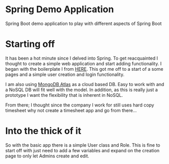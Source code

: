 # Spring Demo Application
Spring Boot demo application to play with different aspects of Spring Boot

# Starting off
It has been a hot minute since I delved into Spring. To get reacquainted I thought
to create a simple web application and start adding functionality. I began with the boilerplate
I from [HERE](https://www.djamware.com/post/5b2f000880aca77b083240b2/spring-boot-security-and-data-mongodb-authentication-example).
This got me off to a start of a some pages and a simple user creation and login functionality.

I am also using [MongoDB Atlas](https://www.mongodb.com/atlas) as a cloud based DB. Easy to work with and a NoSQL DB will 
fit well with the model. In addition, as this is really just a prototype I want the flexibility that is inherent in NoSQL.

From there; I thought since the company I work for still uses hard copy timesheet why not create a timesheet app
and go from there...

# Into the thick of it
So with the basic app there is a simple User class and Role. This is fine to start off with just need to add a few 
variables and expand on the creation page to only let Admins create and edit. 

